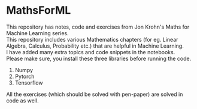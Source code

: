 # MathsForML

This repository has notes, code and exercises from Jon Krohn's Maths for Machine Learning series.<br>
This repository includes various Mathematics chapters (for eg. Linear Algebra, Calculus, Probability etc.) that are helpful in Machine Learning.<br>
I have added many extra topics and code snippets in the notebooks. <br>
Please make sure, you install these three libraries before running the code.
1) Numpy
2) Pytorch
3) Tensorflow

All the exercises (which should be solved with pen-paper) are solved in code as well.

